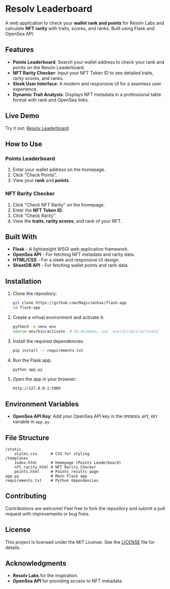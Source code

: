 # Resolv Leaderboard

A web application to check your **wallet rank and points** for Resolv Labs and calculate **NFT rarity** with traits, scores, and ranks. Built using Flask and OpenSea API.

## Features

- **Points Leaderboard**: Search your wallet address to check your rank and points on the Resolv Leaderboard.
- **NFT Rarity Checker**: Input your NFT Token ID to see detailed traits, rarity scores, and ranks.
- **Sleek User Interface**: A modern and responsive UI for a seamless user experience.
- **Dynamic Trait Analysis**: Displays NFT metadata in a professional table format with rank and OpenSea links.

## Live Demo

Try it out: [Resolv Leaderboard](https://resolv-leaderboard.onrender.com)

## How to Use

### Points Leaderboard
1. Enter your wallet address on the homepage.
2. Click "Check Points".
3. View your **rank** and **points**.

### NFT Rarity Checker
1. Click "Check NFT Rarity" on the homepage.
2. Enter the **NFT Token ID**.
3. Click "Check Rarity".
4. View the **traits**, **rarity scores**, and rank of your NFT.

## Built With

- **Flask** - A lightweight WSGI web application framework.
- **OpenSea API** - For fetching NFT metadata and rarity data.
- **HTML/CSS** - For a sleek and responsive UI design.
- **SheetDB API** - For fetching wallet points and rank data.

## Installation

1. Clone the repository:
   ```bash
   git clone https://github.com/Magicianhax/flask-app
   cd flask-app
   ```

2. Create a virtual environment and activate it:
   ```bash
   python3 -m venv env
   source env/bin/activate  # On Windows, use `env\Scripts\activate`
   ```

3. Install the required dependencies:
   ```bash
   pip install -r requirements.txt
   ```

4. Run the Flask app:
   ```bash
   python app.py
   ```

5. Open the app in your browser:
   ```
   http://127.0.0.1:5000
   ```

## Environment Variables

- **OpenSea API Key**: Add your OpenSea API key in the `OPENSEA_API_KEY` variable in `app.py`.

## File Structure

```
/static
    styles.css      # CSS for styling
/templates
    index.html      # Homepage (Points Leaderboard)
    nft_rarity.html # NFT Rarity Checker
    points.html     # Points results page
app.py              # Main Flask app
requirements.txt    # Python dependencies
```

## Contributing

Contributions are welcome! Feel free to fork the repository and submit a pull request with improvements or bug fixes.

## License

This project is licensed under the MIT License. See the [LICENSE](LICENSE) file for details.

## Acknowledgments

- **Resolv Labs** for the inspiration.
- **OpenSea API** for providing access to NFT metadata.
